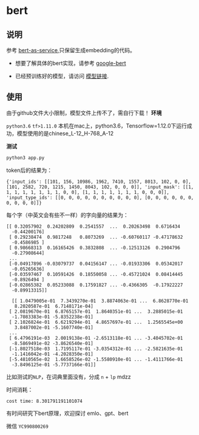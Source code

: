 # bert

## 说明
参考 [bert-as-service](https://github.com/hanxiao/bert-as-service),只保留生成embedding的代码。

- 想要了解具体的bert实现，请参考 [google-bert](https://github.com/google-research/bert)

- 已经预训练好的模型，请访问 [模型链接](https://github.com/google-research/bert#pre-trained-models).

## 使用

由于github文件大小限制，模型文件上传不了，需自行下载！
**环境**

``python3.6`` ``tf>1.11.0`` 
本机在mac上，python3.6，Tensorflow=1.12.0下运行成功，模型使用的是chinese_L-12_H-768_A-12

**测试**
```bash
python3 app.py
```
token后的结果为：
```
{'input_ids': [[101, 156, 10986, 1962, 7410, 1557, 8013, 102, 0, 0], [101, 2582, 720, 1215, 1450, 8043, 102, 0, 0, 0]], 'input_mask': [[1, 1, 1, 1, 1, 1, 1, 1, 0, 0], [1, 1, 1, 1, 1, 1, 1, 0, 0, 0]], 'input_type_ids': [[0, 0, 0, 0, 0, 0, 0, 0, 0, 0], [0, 0, 0, 0, 0, 0, 0, 0, 0, 0]]}
```
每个字（中英文会有些不一样）的字向量的结果为：
```
[[ 0.32057902  0.24202809  0.2541557  ...  0.20263498  0.6716434
  -0.44200176]
 [ 0.29238474  0.9817248   0.8073269  ... -0.60760117 -0.47178632
  -0.4586985 ]
 [ 0.98668313  0.16165426  0.3832808  ... -0.12513126  0.2904796
  -0.27908644]
 ...
 [-0.04917896 -0.03079737  0.04156147 ... -0.01933306  0.05342017
  -0.05265636]
 [-0.03597467  0.10591426  0.18550058 ... -0.45721024  0.08414445
  -0.8926494 ]
 [-0.02865382  0.05233088  0.17591827 ... -0.4366305  -0.17922227
  -0.89913315]]
  
  [[ 1.0479005e-01  7.3439270e-01  3.8874063e-01 ...  6.8628770e-01
   8.2020587e-01  6.7148171e-04]
 [ 2.0819670e-01  6.8765157e-01  1.8640351e-01 ...  3.2885015e-01
  -1.7083383e-01 -5.8352238e-01]
 [ 2.1026824e-01  6.6219294e-01  4.8657697e-01 ...  1.2565545e+00
   3.8487002e-01 -5.1607740e-01]
 ...
 [ 6.4796191e-03  2.0019138e-01 -2.6513118e-01 ... -3.4045702e-01
  -8.5869491e-02 -3.8626540e-01]
 [-1.8027518e-03  1.7195117e-01 -3.0354312e-01 ... -2.5821635e-01
  -1.1416042e-01 -4.2028350e-01]
 [-5.4810565e-02  1.6658526e-02 -1.5580910e-01 ... -1.4111766e-01
  -3.8496125e-01 -5.7737166e-01]]
```
比如测试的`NLP`，在词典里面没有，分成 `n` + `lp`
mdzz

时间消耗：
```
cost time: 8.301791191101074
```

有时间研究下bert原理，欢迎探讨
emlo、gpt、bert

微信
`YC990800269`


